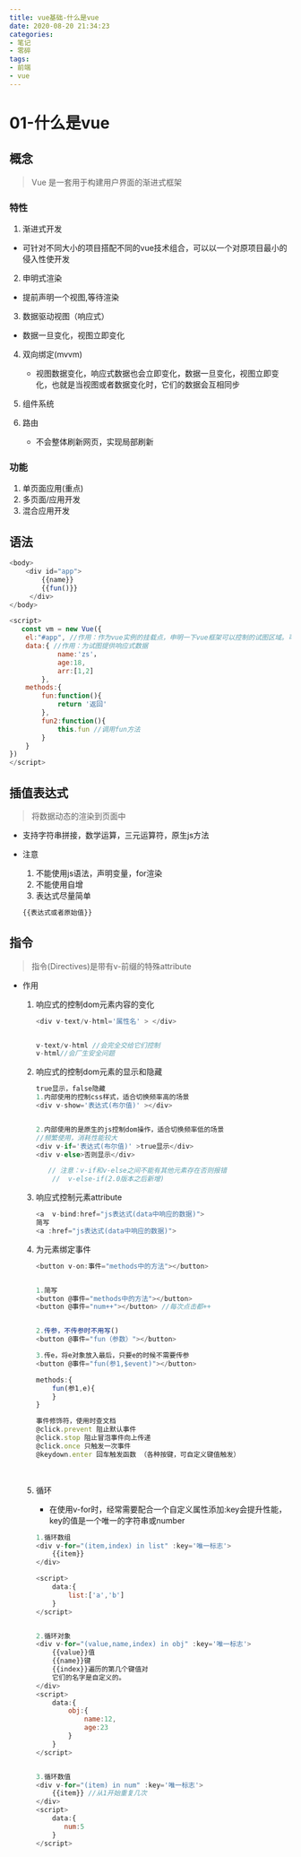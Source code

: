 ```yaml
---
title: vue基础-什么是vue
date: 2020-08-20 21:34:23
categories:
- 笔记
- 零碎
tags:
- 前端
- vue
---
```

# 01-什么是vue

## 概念

> Vue 是一套用于构建用户界面的渐进式框架 

### 特性

1. 渐进式开发
   
+ 可针对不同大小的项目搭配不同的vue技术组合，可以以一个对原项目最小的侵入性使开发
   
2. 申明式渲染
   
+ 提前声明一个视图,等待渲染
   
3. 数据驱动视图（响应式）
   
+ 数据一旦变化，视图立即变化
   
4. 双向绑定(mvvm)

   + 视图数据变化，响应式数据也会立即变化，数据一旦变化，视图立即变化，也就是当视图或者数据变化时，它们的数据会互相同步

5. 组件系统

    

6. 路由

   + 不会整体刷新网页，实现局部刷新

### 功能

1. 单页面应用(重点)
2. 多页面/应用开发
3. 混合应用开发



## 语法

```js
<body>
    <div id="app">
        {{name}}
        {{fun()}}
     </div>
</body>

<script>
   const vm = new Vue({
    el:"#app", //作用：作为vue实例的挂载点，申明一下vue框架可以控制的试图区域。可传入css选择器字符串和htmlElment对象
    data:{ //作用：为试图提供响应式数据
            name:'zs'，
            age:18,
            arr:[1,2]
    	},
    methods:{
        fun:function(){
            return '返回'
        },
        fun2:function(){
            this.fun //调用fun方法
        }
    }
}) 
</script>
```



## 插值表达式

> 将数据动态的渲染到页面中

+ 支持字符串拼接，数学运算，三元运算符，原生js方法

+ 注意
  1. 不能使用js语法，声明变量，for渲染
  2. 不能使用自增
  3. 表达式尽量简单

  ```js
  {{表达式或者原始值}}
  ```



## 指令

> 指令(Directives)是带有v-前缀的特殊attribute 

+ 作用

  1. 响应式的控制dom元素内容的变化

     ```js
     <div v-text/v-html='属性名' > </div>
     
     
     v-text/v-html //会完全交给它们控制
     v-html//会厂生安全问题
     ```

  2. 响应式的控制dom元素的显示和隐藏

     ```js
     true显示，false隐藏
     1.内部使用的控制css样式，适合切换频率高的场景
     <div v-show='表达式(布尔值)' ></div>
     
     
     2.内部使用的是原生的js控制dom操作，适合切换频率低的场景
     //频繁使用，消耗性能较大
     <div v-if='表达式(布尔值)' >true显示</div>
     <div v-else>否则显示</div>
     
        // 注意：v-if和v-else之间不能有其他元素存在否则报错
         //  v-else-if(2.0版本之后新增)
     ```

  3. 响应式控制元素attribute

     ```js
     <a  v-bind:href="js表达式(data中响应的数据)"> 
     简写
     <a :href="js表达式(data中响应的数据)"> 
     ```

  4. 为元素绑定事件 

     ```js
     <button v-on:事件="methods中的方法"></button>
     
     
     1.简写
     <button @事件="methods中的方法"></button>
     <button @事件="num++"></button> //每次点击都++
     
     
     2.传参，不传参时不用写()
     <button @事件="fun（参数）"></button>
     
     3.传e，将e对象放入最后，只要e的时候不需要传参
     <button @事件="fun(参1,$event)"></button>
     
     methods:{
         fun(参1,e){
         }
     }
     
     事件修饰符，使用时查文档
     @click.prevent 阻止默认事件
     @click.stop 阻止冒泡事件向上传递
     @click.once 只触发一次事件
     @keydown.enter 回车触发函数 （各种按键，可自定义键值触发）
     ```

     ​	

  5. 循环

     + 在使用v-for时，经常需要配合一个自定义属性添加:key会提升性能，key的值是一个唯一的字符串或number

     ```js
     1.循环数组
     <div v-for="(item,index) in list" :key='唯一标志'>
         {{item}}
     </div>
     
     <script>
         data:{
             list:['a','b']
         }
     </script>
     
     
     2.循环对象
     <div v-for="(value,name,index) in obj" :key='唯一标志'>
         {{value}}值
         {{name}}键
         {{index}}遍历的第几个键值对
         它们的名字是自定义的。
     </div>
     <script>
         data:{
             obj:{
                 name:12,
                 age:23
             }
         }
     </script>
     
     
     3.循环数值
     <div v-for="(item) in num" :key='唯一标志'>
         {{item}} //从1开始重复几次
     </div>
     <script>
         data:{
            num:5
         }
     </script>
     ```

     
